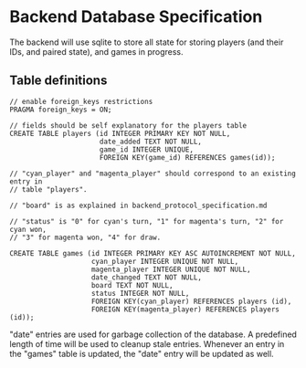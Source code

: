 # Backend Database Specification

The backend will use sqlite to store all state for storing players (and their
IDs, and paired state), and games in progress.

## Table definitions

```
// enable foreign_keys restrictions
PRAGMA foreign_keys = ON;

// fields should be self explanatory for the players table
CREATE TABLE players (id INTEGER PRIMARY KEY NOT NULL,
                      date_added TEXT NOT NULL,
                      game_id INTEGER UNIQUE,
                      FOREIGN KEY(game_id) REFERENCES games(id));

// "cyan_player" and "magenta_player" should correspond to an existing entry in
// table "players".

// "board" is as explained in backend_protocol_specification.md

// "status" is "0" for cyan's turn, "1" for magenta's turn, "2" for cyan won,
// "3" for magenta won, "4" for draw.

CREATE TABLE games (id INTEGER PRIMARY KEY ASC AUTOINCREMENT NOT NULL,
                    cyan_player INTEGER UNIQUE NOT NULL,
                    magenta_player INTEGER UNIQUE NOT NULL,
                    date_changed TEXT NOT NULL,
                    board TEXT NOT NULL,
                    status INTEGER NOT NULL,
                    FOREIGN KEY(cyan_player) REFERENCES players (id),
                    FOREIGN KEY(magenta_player) REFERENCES players (id));
```

"date" entries are used for garbage collection of the database. A predefined
length of time will be used to cleanup stale entries. Whenever an entry in the
"games" table is updated, the "date" entry will be updated as well.

